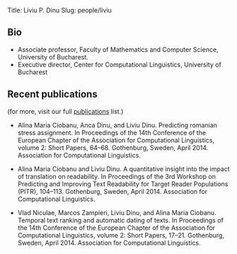 Title: Liviu P. Dinu
Slug: people/liviu

## Bio

- Associate professor, Faculty of Mathematics and Computer Science, University of
Bucharest.
- Executive director, Center for Computational Linguistics, University of
Bucharest

## Recent publications
(for more, visit our full [publications](/publications.html) list.)

- Alina Maria Ciobanu, Anca Dinu, and Liviu Dinu. Predicting romanian stress
  assignment. In Proceedings of the 14th Conference of the European Chapter of
  the Association for Computational Linguistics, volume 2: Short Papers, 64–68.
  Gothenburg, Sweden, April 2014. Association for Computational Linguistics. 

- Alina Maria Ciobanu and Liviu Dinu. A quantitative insight into the impact of
  translation on readability. In Proceedings of the 3rd Workshop on Predicting
  and Improving Text Readability for Target Reader Populations (PITR), 104–113.
  Gothenburg, Sweden, April 2014. Association for Computational Linguistics. 

- Vlad Niculae, Marcos Zampieri, Liviu Dinu, and Alina Maria Ciobanu. Temporal
  text ranking and automatic dating of texts. In Proceedings of the 14th
  Conference of the European Chapter of the Association for Computational
  Linguistics, volume 2: Short Papers, 17–21. Gothenburg, Sweden, April 2014.
  Association for Computational Linguistics. 


